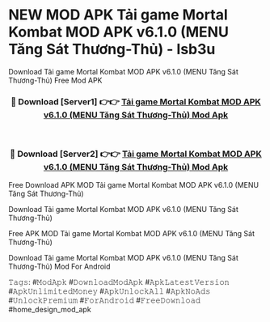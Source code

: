 # NEW MOD APK Tải game Mortal Kombat MOD APK v6.1.0 (MENU Tăng Sát Thương-Thủ) - lsb3u
Download Tải game Mortal Kombat MOD APK v6.1.0 (MENU Tăng Sát Thương-Thủ) Free Mod APK

<div align="center">
<h3>🔴 Download [Server1] 👉👉 <a href="https://apk-comot.site?title=Tải_game_Mortal_Kombat_MOD_APK_v6.1.0_(MENU_Tăng_Sát_Thương-Thủ)">Tải game Mortal Kombat MOD APK v6.1.0 (MENU Tăng Sát Thương-Thủ) Mod Apk</a></h3><br>

<h3>🔴 Download [Server2] 👉👉 <a href="https://apk-comot.site?title=Tải_game_Mortal_Kombat_MOD_APK_v6.1.0_(MENU_Tăng_Sát_Thương-Thủ)">Tải game Mortal Kombat MOD APK v6.1.0 (MENU Tăng Sát Thương-Thủ) Mod Apk</a></h3>
</div>


Free Download APK MOD Tải game Mortal Kombat MOD APK v6.1.0 (MENU Tăng Sát Thương-Thủ)

Download Tải game Mortal Kombat MOD APK v6.1.0 (MENU Tăng Sát Thương-Thủ) 

Free APK MOD Tải game Mortal Kombat MOD APK v6.1.0 (MENU Tăng Sát Thương-Thủ) 

Download Tải game Mortal Kombat MOD APK v6.1.0 (MENU Tăng Sát Thương-Thủ) Mod For Android

𝚃𝚊𝚐𝚜: #𝙼𝚘𝚍𝙰𝚙𝚔 #𝙳𝚘𝚠𝚗𝚕𝚘𝚊𝚍𝙼𝚘𝚍𝙰𝚙𝚔 #𝙰𝚙𝚔𝙻𝚊𝚝𝚎𝚜𝚝𝚅𝚎𝚛𝚜𝚒𝚘𝚗 #𝙰𝚙𝚔𝚄𝚗𝚕𝚒𝚖𝚒𝚝𝚎𝚍𝙼𝚘𝚗𝚎𝚢 #𝙰𝚙𝚔𝚄𝚗𝚕𝚘𝚌𝚔𝙰𝚕𝚕 #𝙰𝚙𝚔𝙽𝚘𝙰𝚍𝚜 #𝚄𝚗𝚕𝚘𝚌𝚔𝙿𝚛𝚎𝚖𝚒𝚞𝚖 #𝙵𝚘𝚛𝙰𝚗𝚍𝚛𝚘𝚒𝚍 #𝙵𝚛𝚎𝚎𝙳𝚘𝚠𝚗𝚕𝚘𝚊𝚍 #home_design_mod_apk